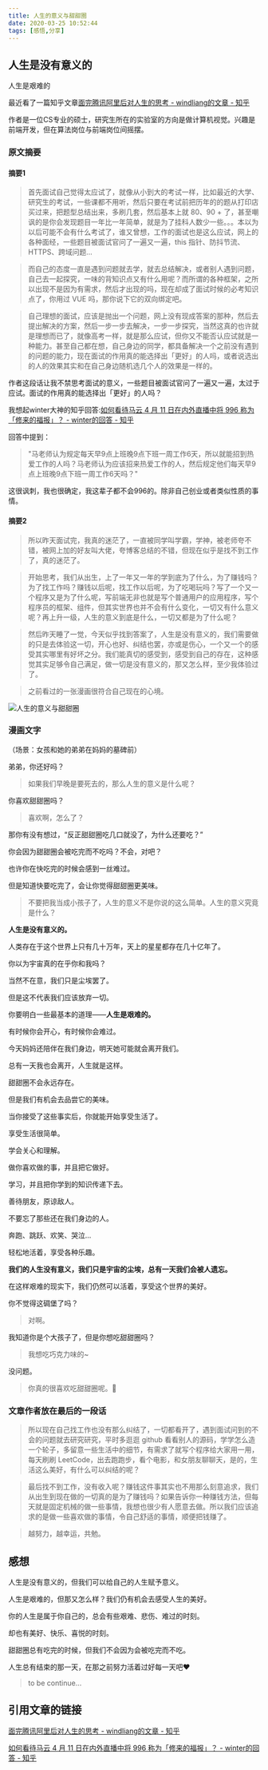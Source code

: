 ```yaml
---
title: 人生的意义与甜甜圈
date: 2020-03-25 10:52:44
tags: [感悟,分享]
---
```


## 人生是没有意义的

人生是艰难的

最近看了一篇知乎文章[面完腾讯阿里后对人生的思考 - windliang的文章 - 知乎](https://zhuanlan.zhihu.com/p/99181212)

作者是一位CS专业的硕士，研究生所在的实验室的方向是做计算机视觉。兴趣是前端开发，但在算法岗位与前端岗位间摇摆。

<!-- more -->

### 原文摘要

#### 摘要1

> 首先面试自己觉得太应试了，就像从小到大的考试一样，比如最近的大学、研究生的考试，一些课都不用听，然后只要在考试前把历年的的题从打印店买过来，把题型总结出来，多刷几套，然后基本上就 80、90 + 了，甚至嘲讽的是你会发现题目一年比一年简单，就是为了挂科人数少一些。。。本以为以后可能不会有什么考试了，谁又曾想，工作的面试也是这么应试，网上的各种面经，一些题目被面试官问了一遍又一遍，this 指针、防抖节流、HTTPS、跨域问题...

> 而自己的态度一直是遇到问题就去学，就去总结解决，或者别人遇到问题，自己去一起探究，一味的背知识点又有什么用呢？而所谓的各种框架，之所以出现不是因为有需求，然后才出现的吗，现在却成了面试时候的必考知识点了，你用过 VUE 吗，那你说下它的双向绑定吧。

> 自己理想的面试，应该是抛出一个问题，网上没有现成答案的那种，然后去提出解决的方案，然后一步一步去解决，一步一步探究，当然这真的也许就是理想而已了，就像高考一样，就是那么应试，但你又不能否认应试就是一种能力。甚至自己都在想，自己身边的同学，都具备解决一个之前没有遇到的问题的能力，现在面试的作用真的能选择出「更好」的人吗，或者说选出的人的效果其实和在自己身边随机选几个人的效果是一样的。


作者这段话让我不禁思考面试的意义，一些题目被面试官问了一遍又一遍，太过于应试。面试的作用真的能选择出「更好」的人吗？

我想起winter大神的知乎回答:[如何看待马云 4 月 11 日在内外直播中将 996 称为「修来的福报」？ - winter的回答 - 知乎](https://www.zhihu.com/question/319774219/answer/649135766)

回答中提到：

> "马老师认为规定每天早9点上班晚9点下班一周工作6天，所以就能招到热爱工作的人吗？马老师认为应该招来热爱工作的人，然后规定他们每天早9点上班晚9点下班一周工作6天吗？"

这很讽刺，我也很确定，我这辈子都不会996的。除非自己创业或者类似性质的事情。

#### 摘要2

> 所以昨天面试完，我真的迷茫了，一直被同学叫学霸，学神，被老师夸不错，被网上加的好友叫大佬，夸博客总结的不错，但现在似乎是找不到工作了，真的迷茫了。

> 开始思考，我们从出生，上了一年又一年的学到底为了什么，为了赚钱吗？为了找工作吗？赚钱以后呢，找工作以后呢，为了吃喝玩吗？写了一个又一个程序又是为了什么呢，写前端无非也就是写个普通用户的应用程序，写个程序员的框架、组件，但其实世界也并不会有什么变化，一切又有什么意义呢？再上升一级，人生的意义到底是什么，一切又都是为了什么呢？

> 然后昨天睡了一觉，今天似乎找到答案了，人生是没有意义的，我们需要做的只是去体验这一切，开心也好、纠结也罢，亦或是伤心，一个又一个的感受其实哪里有好坏之分。我们能真切的感受到，感受到自己的存在，这种感觉其实足够令自己满足，做一切是没有意义的，那又怎么样，至少我体验过了。

> 之前看过的一张漫画很符合自己现在的心境。

![人生的意义与甜甜圈](http://images.zhangpeng2k.com/img/人生没有意义.jpg)

### 漫画文字

（场景：女孩和她的弟弟在妈妈的墓碑前）

弟弟，你还好吗？

> 如果我们早晚是要死去的，那么人生的意义是什么呢？

你喜欢甜甜圈吗？

> 喜欢啊，怎么了？

那你有没有想过，“反正甜甜圈吃几口就没了，为什么还要吃？”

你会因为甜甜圈会被吃完而不吃吗？不会，对吧？

也许你在快吃完的时候会感到一丝难过。

但是知道快要吃完了，会让你觉得甜甜圈更美味。

> 不要把我当成小孩子了，人生的意义不是你说的这么简单。人生的意义究竟是什么？

**人生是没有意义的。**

人类存在于这个世界上只有几十万年，天上的星星都存在几十亿年了。

你以为宇宙真的在乎你和我吗？

当然不在意，我们只是尘埃罢了。

但是这不代表我们应该放弃一切。

你要明白一些最基本的道理——**人生是艰难的。**

有时候你会开心，有时候你会难过。

今天妈妈还陪伴在我们身边，明天她可能就会离开我们。

总有一天我也会离开，人生就是这样。

甜甜圈不会永远存在。

但是我们有机会去品尝它的美味。

当你接受了这些事实后，你就能开始享受生活了。

享受生活很简单。

学会关心和理解。

做你喜欢做的事，并且把它做好。

学习，并且把你学到的知识传递下去。

善待朋友，原谅敌人。

不要忘了那些还在我们身边的人。

奔跑、跳跃、欢笑、哭泣...

轻松地活着，享受各种乐趣。

**我们的人生没有意义，我们只是宇宙的尘埃，总有一天我们会被人遗忘。**

在这样艰难的现实下，我们仍然可以活着，享受这个世界的美好。

你不觉得这碉堡了吗？

> 对啊。

我知道你是个大孩子了，但是你想吃甜甜圈吗？

> 我想吃巧克力味的~

没问题。

> 你真的很喜欢吃甜甜圈呢。🍩


### 文章作者放在最后的一段话

> 所以现在自己找工作也没有那么纠结了，一切都看开了，遇到面试问到的不会的问题就去研究研究，平时多逛逛 github 看看别人的源码，学学怎么造一个轮子，多留意一些生活中的细节，有需求了就写个程序给大家用一用，每天刷刷 LeetCode，出去跑跑步，看个电影，和女朋友聊聊天，是的，生活这么美好，有什么可以纠结的呢？

> 最后找不到工作，没有收入呢？赚钱这件事其实也不用那么刻意追求，我们从出生到现在做的一切真的是为了赚钱吗？如果告诉你一种赚钱方法，但每天就是固定机械的做一些事情，我想也很少有人愿意去做。所以我们应该追求的是做一些喜欢做的事情，令自己舒适的事情，顺便把钱赚了。

> 越努力，越幸运，共勉。


## 感想

人生是没有意义的，但我们可以给自己的人生赋予意义。

人生是艰难的，但那又怎么样？我们仍有机会去感受人生的美好。

你的人生是属于你自己的，总会有些艰难、悲伤、难过的时刻。

却也有美好、快乐、喜悦的时刻。

甜甜圈总有吃完的时候，但我们不会因为会被吃完而不吃。

人生总有结束的那一天，在那之前努力活着过好每一天吧❤

> to be continue...

## 引用文章的链接

[面完腾讯阿里后对人生的思考 - windliang的文章 - 知乎](https://zhuanlan.zhihu.com/p/99181212)

[如何看待马云 4 月 11 日在内外直播中将 996 称为「修来的福报」？ - winter的回答 - 知乎](https://www.zhihu.com/question/319774219/answer/649135766)




